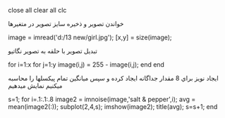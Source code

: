 close all
clear all
clc

خواندن تصوير 
و ذخيره سايز تصوير در متغيرها 

image = imread('d:/13 new/girl.jpg');
[x,y] = size(image);

تبديل تصوير با حلقه به تصوير نگاتيو 


for i=1:x
    for j=1:y
        image(i,j) = 255 - image(i,j);
    end
end

ايجاد نويز براي 8 مقدار جداگانه ايجاد كرده و سپس ميانگين تمام پيكسلها را محاسبه ميكنيم نمايش ميدهيم 

s=1;
for i=.1:.1:.8
   image2 = imnoise(image,'salt & pepper',i);
   avg = mean(image2(:));
   subplot(2,4,s);
   imshow(image2);
   title(avg);
   s=s+1;
end
